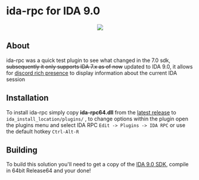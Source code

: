 # ida-rpc for IDA 9.0

<p align="center"><img src ="https://i.imgur.com/h2jqOXI.png" /></p>

## About
ida-rpc was a quick test plugin to see what changed in the 7.0 sdk, ~~subsequently it only supports IDA 7.x as of now~~ updated to IDA 9.0, 
it allows for [discord rich presence](https://discordapp.com/rich-presence) to display information about the current IDA session

## Installation
To install ida-rpc simply copy **ida-rpc64.dll** from the [latest release](https://github.com/shikataganaii/ida-rpc-ida9/releases) to ```ida_install_location/plugins/``` ,
to change options within the plugin open the plugins menu and select IDA RPC ```Edit -> Plugins -> IDA RPC``` or use the default hotkey ```Ctrl-Alt-R```

## Building
To build this solution you'll need to get a copy of the [IDA 9.0 SDK](https://web.archive.org/web/20240810011401if_/https://out5.hex-rays.com/beta90_6ba923/idasdk90.zip), compile in 64bit Release64 and your done!
